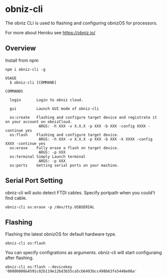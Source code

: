 # obniz-cli

The obniz CLI is used to flashing and configuring obnizOS for processors.

For more about Heroku see https://obniz.io/

## Overview

Install from npm

```shell
npm i obniz-cli -g
```


```shell
USAGE
  $ obniz-cli [COMMAND]

COMMANDS

  login       Login to obniz cloud.

  gui         Launch GUI mode of obniz-cli

  os:create   Flashing and configure target device and registrate it on your account on obnizCloud.
               ARGS: -h XXX -v X.X.X -p XXX -b XXX -config XXXX -continue yes
  os:flash    Flashing and configure target device.
               ARGS: -h XXX -v X.X.X -p XXX -b XXX -k XXXX -config XXXX -continue yes
  os:erase    Fully erase a flash on target device.
               ARGS: -p XXX
  os:terminal Simply Launch terminal
               ARGS: -p XXX
  os:ports    Getting serial ports on your machine.
```

## Serial Port Setting

obniz-cli will auto detect FTDI cables.
Specify portpath when you could't find cable.

```
obniz-cli os:erase -p /dev/tty.USBSERIAL
```

## Flashing

Flashing the latest obnizOS for default hardware type.

```
obniz-cli os:flash
```

You can specify configrations as arguments.
obniz-cli will start configuraing after flashing.

```
obniz-cli os:flash --devicekey '00000000&4591c82b119e12bd3b55ca5cb6493bcc498b63fe5448e06a'
```